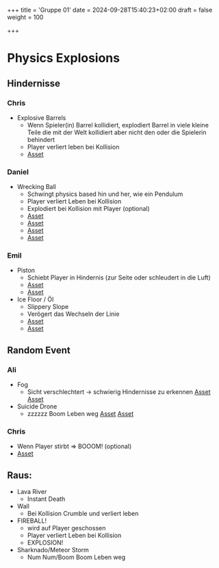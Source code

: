 +++
title = 'Gruppe 01'
date = 2024-09-28T15:40:23+02:00
draft = false
weight = 100

+++

# Physics Explosions
## Hindernisse

### Chris

- Explosive Barrels
	- Wenn Spieler(in) Barrel kollidiert, explodiert Barrel in viele kleine Teile die mit der Welt kollidiert aber nicht den oder die Spielerin behindert
	- Player verliert leben bei Kollision
	- [Asset](https://sketchfab.com/3d-models/radioactive-barrel-scifi-cylinder-72c6a3ebddbd435f895541d95266eeee)

### Daniel

- Wrecking Ball
	- Schwingt physics based hin und her, wie ein Pendulum
	- Player verliert Leben bei Kollision
	- Explodiert bei Kollision mit Player (optional)
   	- [Asset](https://sketchfab.com/3d-models/wrecking-ball-8d1d430a775d42238c7dba9070d1d1f8)
   	- [Asset](https://sketchfab.com/3d-models/wrecking-ball-or-demolition-ball-2802dd05e1754bc3b0f040c0c8dcec71)
   	- [Asset](https://sketchfab.com/3d-models/wrecking-ball-654816fc135b4be8ab5f727372999c64)
	- [Asset](https://sketchfab.com/3d-models/wrecking-ball-85efda7b683449cbb6cb8e262406922e)

### Emil

- Piston
	- Schiebt Player in Hindernis (zur Seite oder schleudert in die Luft)
	- [Asset](https://sketchfab.com/3d-models/animated-scissor-lift-ced5e2223ec340de9833e44de99180e6)
	- [Asset](https://sketchfab.com/3d-models/jump-pad-d903282ae1324da5ad6581ce544da592)
- Ice Floor / Öl
	- Slippery Slope
	- Verögert das Wechseln der Linie
	- [Asset](https://www.blenderkit.com/asset-gallery-detail/9fbca3a2-a45e-444f-b94b-f7123d5c8b72/)
	- [Asset](https://sketchfab.com/3d-models/simple-ice-floor-c4c6800ad207449d99e18e28c3f48fa1)

## Random Event

### Ali

- Fog
	- Sicht verschlechtert -> schwierig Hindernisse zu erkennen
	[Asset](https://www.blenderkit.com/get-blenderkit/f7579b58-a7d0-442a-8f82-84b345b1d32b/)
	[Asset](https://sketchfab.com/3d-models/nebula-effect-1ef1813fc1e847d58d1f342ddf3ce755)
- Suicide Drone
	- zzzzzz Boom Leben weg
	[Asset](https://sketchfab.com/3d-models/drone-ce248709dea64ec1844e8dd9b614f7c0)
	[Asset](https://sketchfab.com/3d-models/dron-ad12-578364048a46431c82d937bb06833deb)

### Chris

- Wenn Player stirbt => BOOOM! (optional)
- [Asset](https://www.patreon.com/posts/godot-vfx-easy-93683992)

## Raus:
- Lava River
	- Instant Death
- Wall
	- Bei Kollision Crumble und verliert leben
- FIREBALL!
	- wird auf Player geschossen
	- Player verliert Leben bei Kollision
	- EXPLOSION!
- Sharknado/Meteor Storm
	- Num Num/Boom Boom Leben weg
